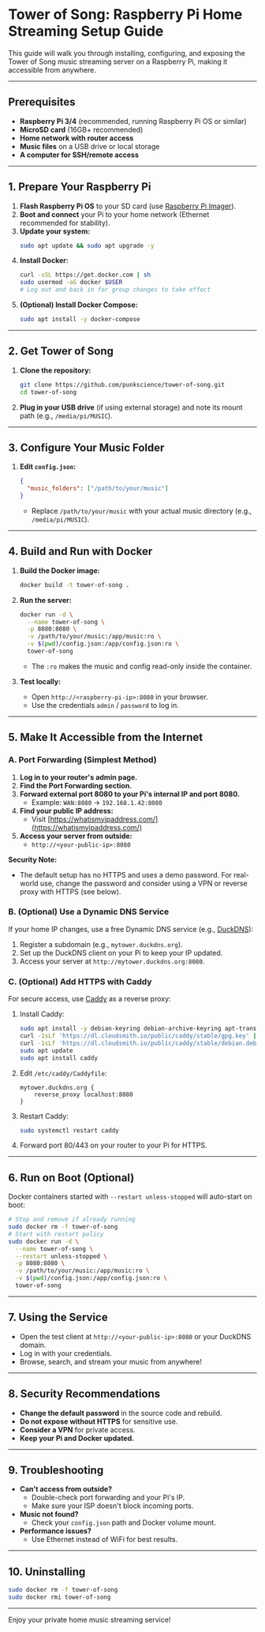 # Tower of Song: Raspberry Pi Home Streaming Setup Guide

This guide will walk you through installing, configuring, and exposing the Tower of Song music streaming server on a Raspberry Pi, making it accessible from anywhere.

---

## Prerequisites

- **Raspberry Pi 3/4** (recommended, running Raspberry Pi OS or similar)
- **MicroSD card** (16GB+ recommended)
- **Home network with router access**
- **Music files** on a USB drive or local storage
- **A computer for SSH/remote access**

---

## 1. Prepare Your Raspberry Pi

1. **Flash Raspberry Pi OS** to your SD card (use [Raspberry Pi Imager](https://www.raspberrypi.com/software/)).
2. **Boot and connect** your Pi to your home network (Ethernet recommended for stability).
3. **Update your system:**
   ```bash
   sudo apt update && sudo apt upgrade -y
   ```
4. **Install Docker:**
   ```bash
   curl -sSL https://get.docker.com | sh
   sudo usermod -aG docker $USER
   # Log out and back in for group changes to take effect
   ```
5. **(Optional) Install Docker Compose:**
   ```bash
   sudo apt install -y docker-compose
   ```

---

## 2. Get Tower of Song

1. **Clone the repository:**
   ```bash
   git clone https://github.com/punkscience/tower-of-song.git
   cd tower-of-song
   ```
2. **Plug in your USB drive** (if using external storage) and note its mount path (e.g., `/media/pi/MUSIC`).

---

## 3. Configure Your Music Folder

1. **Edit `config.json`:**
   ```json
   {
     "music_folders": ["/path/to/your/music"]
   }
   ```
   - Replace `/path/to/your/music` with your actual music directory (e.g., `/media/pi/MUSIC`).

---

## 4. Build and Run with Docker

1. **Build the Docker image:**
   ```bash
   docker build -t tower-of-song .
   ```
2. **Run the server:**
   ```bash
   docker run -d \
     --name tower-of-song \
     -p 8080:8080 \
     -v /path/to/your/music:/app/music:ro \
     -v $(pwd)/config.json:/app/config.json:ro \
     tower-of-song
   ```
   - The `:ro` makes the music and config read-only inside the container.

3. **Test locally:**
   - Open `http://<raspberry-pi-ip>:8080` in your browser.
   - Use the credentials `admin` / `password` to log in.

---

## 5. Make It Accessible from the Internet

### **A. Port Forwarding (Simplest Method)**

1. **Log in to your router's admin page.**
2. **Find the Port Forwarding section.**
3. **Forward external port 8080 to your Pi's internal IP and port 8080.**
   - Example: `WAN:8080` → `192.168.1.42:8080`
4. **Find your public IP address:**
   - Visit [https://whatismyipaddress.com/](https://whatismyipaddress.com/)
5. **Access your server from outside:**
   - `http://<your-public-ip>:8080`

**Security Note:**
- The default setup has no HTTPS and uses a demo password. For real-world use, change the password and consider using a VPN or reverse proxy with HTTPS (see below).

### **B. (Optional) Use a Dynamic DNS Service**

If your home IP changes, use a free Dynamic DNS service (e.g., [DuckDNS](https://www.duckdns.org/)):
1. Register a subdomain (e.g., `mytower.duckdns.org`).
2. Set up the DuckDNS client on your Pi to keep your IP updated.
3. Access your server at `http://mytower.duckdns.org:8080`.

### **C. (Optional) Add HTTPS with Caddy**

For secure access, use [Caddy](https://caddyserver.com/) as a reverse proxy:
1. Install Caddy:
   ```bash
   sudo apt install -y debian-keyring debian-archive-keyring apt-transport-https
   curl -1sLf 'https://dl.cloudsmith.io/public/caddy/stable/gpg.key' | sudo apt-key add -
   curl -1sLf 'https://dl.cloudsmith.io/public/caddy/stable/debian.deb.txt' | sudo tee /etc/apt/sources.list.d/caddy-stable.list
   sudo apt update
   sudo apt install caddy
   ```
2. Edit `/etc/caddy/Caddyfile`:
   ```
   mytower.duckdns.org {
       reverse_proxy localhost:8080
   }
   ```
3. Restart Caddy:
   ```bash
   sudo systemctl restart caddy
   ```
4. Forward port 80/443 on your router to your Pi for HTTPS.

---

## 6. Run on Boot (Optional)

Docker containers started with `--restart unless-stopped` will auto-start on boot:
```bash
# Stop and remove if already running
sudo docker rm -f tower-of-song
# Start with restart policy
sudo docker run -d \
  --name tower-of-song \
  --restart unless-stopped \
  -p 8080:8080 \
  -v /path/to/your/music:/app/music:ro \
  -v $(pwd)/config.json:/app/config.json:ro \
  tower-of-song
```

---

## 7. Using the Service

- Open the test client at `http://<your-public-ip>:8080` or your DuckDNS domain.
- Log in with your credentials.
- Browse, search, and stream your music from anywhere!

---

## 8. Security Recommendations

- **Change the default password** in the source code and rebuild.
- **Do not expose without HTTPS** for sensitive use.
- **Consider a VPN** for private access.
- **Keep your Pi and Docker updated.**

---

## 9. Troubleshooting

- **Can't access from outside?**
  - Double-check port forwarding and your Pi's IP.
  - Make sure your ISP doesn't block incoming ports.
- **Music not found?**
  - Check your `config.json` path and Docker volume mount.
- **Performance issues?**
  - Use Ethernet instead of WiFi for best results.

---

## 10. Uninstalling

```bash
sudo docker rm -f tower-of-song
sudo docker rmi tower-of-song
```

---

Enjoy your private home music streaming service! 